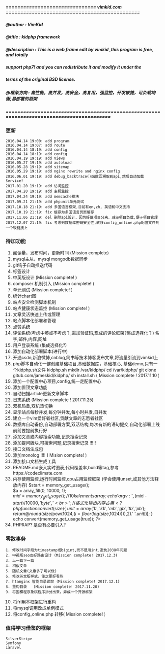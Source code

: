 ##### =============================== vimkid.com ==============================================
##### @author       : VimKid  
##### @title        : kidphp framework
##### @description  : This is a web frame edit by vimkid ,this program is free, and totaliy
#####                  support php7! and you can redistribute it and  modify it under the 
#####                  terms of the original BSD license.
##### @框架方向     : 高性能，高并发，高安全，高复用，强监控，开发敏捷，可负载均衡,易部署的框架
##### =========================================================================================

### 更新
    2016.04.14 19:00: add program  
    2016.04.14 19:07: add route   
    2016.04.14 18:19: add config 
    2016.04.14 18:19: add config  
    2016.04.19 19:19: add Views  
    2016.05.27 19:19: add autoload 
    2016.05.28 19:19: add sitemap
    2016.05.29 19:19: add nginx rewrite and nginx config
    2016.06.01 19:19: add debug_backtrace()函数回溯取到api,然后自动加载Service!
    2017.01.20 19:19: add 访问监控
    2017.04.20 19:19: add 主机监控
    2017.04.24 19:19: add memcache模块
    2017.09.21 21:19: add phpunit单元测试
    2017.10.18 21:19: add 多国语言框架,目前有en,zh, 英语和中文支持
    2017.10.19 21:19: fix 缓存为多国语言页面缓存
    2017.11.06 21:19: del 删除api设计，因为好做项目分离，减轻项目负载,便于项目管理
    2017.12.07 21:19: fix 考虑到数据库密码安全性,转移config_online.php配置文件到一个软链接上

### 待加功能
  1. 阅读量，发布时间，更新时间  (Mission complete)
  2. mysql主从，mysql mongodb数据同步
  3. git钩子自动推送代码
  4. 标签设计
  5. 中英版设计 (Mission complete! )
  6. composer 机制引入 (Mission complete! )
  7. 单元测试  (Mission complete! )
  8. 统计chart图
  9. 站点安全检测脚本机制
 10. 站点健康状态监控 (Mission complete! )
 11. 文章灵活快速上传或管理
 12. 站点脚本化部署和管理
 13. 点赞系统
 14. 评论系统(考虑中英或不考虑？,需加验证码,现成的评论框架?集成选择化？)
     名字,邮件,内容,网址
 15. 用户登录系统 (集成选择化?)
 16. 添加自动化部署脚本(进行中)
 17. 开通csdn,新浪微博,cnblog,简书等技术博客发布文章,将流量引流到vimkid上
 18. php脚本自动化一健创建基础项目,基础数据库，基础核心, 基础demo,只有一个kidphp.sh文件
        kidphp.sh
            mkdir /var/kidphp/
            cd /var/kidphp/
            git clone gitub.com/jameskid/kidphp/
            sh install.sh        ( Mission complete ! 2017.11.10 )
 19. 添加一个配置中心项目,config,统一走配置中心
 20. 添加置顶文章功能
 21. 自动扫描article更新文章脚本
 22. 日志系统    (Mission complete ! 2017.11.25)
 23. 双机热备,双机热切换
 24. 显示站点每秒并发,每分钟并发,每小时并发,日并发
 25. 建立一个vim爱好者社区,贡献文章的志愿者社区
 26. 数据库自动备份,自动部署方案,双活结构,每次有新的语句提交,自动化部署上线前前要提前执行好
 27. 添加文章或内容搜索功能,记录搜索记录
 28. 添加提问版块,可搜索问题,记录搜索记录 !!!!!
 29. 接口文档生成包 
 30. 添加monolog !!!! ( Mision complete! )
 31. 添加接口文档生成工具
 32. README.md嵌入实时图表,代码覆盖率,build等tag,参考https://codeclimate.com
 33. 内存使用监控,运行时间监控,cpu占用监控框架 (学会使用unset,或其他方法释放内存)
         $start = memory_get_usage();  
         $a = array_fill(0, 10000, 1);  
         $mid = memory_get_usage(); //10k elements array;  
         echo 'argv:', ($mid - $start )/10000,'byte' , '<br>';  
         // 格式化输出内存占用
            <?php
            function convert($size){
                $unit=array('b','kb','mb','gb','tb','pb');
                return @round($size/pow(1024,($i=floor(log($size,1024)))),2).' '.$unit[$i];
            }
            echo convert(memory_get_usage(true));
            ?> 
34. PHPRAP?  是否有必要引入?

### 零散事务
    1. 修改时间字段为timestamp或bigint,而不是用int,避免2038年问题
    2. 中英版seo友好路由设计 (Mission complete! 2017.12.3)
    3. 上一篇下一篇
    4. 相似文章
    5. 随机文章(文章多了可以做)
    6. 修改英文版样式，使之更好看些
    7. htanginx 智能目录读取 (Mission complete! 2017.12.1)
    8. 重构目录   (Mission complete! 2017.11.20)
    9. 将围棋程序象棋程序拆分出来，弄成一个开源框架
   10. 将frl用本框架进行重构
   11. 将mysql调用改成单例模式
   12. 将config_online.php 转移( Mission complete! )
 
### 值得学习借鉴的框架
    SilverStripe
    Symfony
    Laravel




